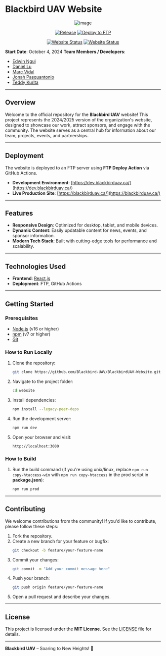 # Blackbird UAV Website

<div align="center">
   
![image](https://github.com/user-attachments/assets/53425d02-3118-4149-bd47-0a7f639d4f4b)

[![Release](https://img.shields.io/badge/v1.4.9-306998?style=for-the-badge&logo=Release&label=Release&labelColor=4D4D4D)](https://github.com/Blackbird-UAV/BlackbirdUAV-Website/releases)
[![Deploy to FTP](https://github.com/Blackbird-UAV/BlackbirdUAV-Website/actions/workflows/deploy.yml/badge.svg)](https://github.com/Blackbird-UAV/BlackbirdUAV-Website/actions/workflows/deployMain.yml)

[![Website Status](https://img.shields.io/website?down_message=offline&label=Main%20Site&style=for-the-badge&up_message=online&url=https%3A%2F%2Fblackbirduav.ca)](https://blackbirduav.ca)
[![Website Status](https://img.shields.io/website?down_message=offline&label=Dev%20Site&style=for-the-badge&up_message=online&url=https%3A%2F%2Fdev.blackbirduav.ca)](https://dev.blackbirduav.ca)

</div>

**Start Date**: October 4, 2024
**Team Members / Developers**:

- [Edwin Ngui](https://github.com/EdwinNgui)
- [Daniel Lu](https://github.com/FinityFly)
- [Marc Vidal](https://github.com/MarcVidalCodes)
- [Jonah Pasquantonio](https://github.com/jonahp123)
- [Teddy Kurita]()

---

## Overview

Welcome to the official repository for the **Blackbird UAV** website! This project represents the 2024/2025 version of the organization's website, designed to showcase our work, attract sponsors, and engage with the community. The website serves as a central hub for information about our team, projects, events, and partnerships.

---

## Deployment

The website is deployed to an FTP server using **FTP Deploy Action** via GitHub Actions.

- **Development Environment**: [https://dev.blackbirduav.ca/](https://dev.blackbirduav.ca/)
- **Live Production Site**: [https://blackbirduav.ca/](https://blackbirduav.ca/)

---

## Features

- **Responsive Design**: Optimized for desktop, tablet, and mobile devices.
- **Dynamic Content**: Easily updatable content for news, events, and sponsor information.
- **Modern Tech Stack**: Built with cutting-edge tools for performance and scalability.

---

## Technologies Used

- **Frontend**: [React.js](https://reactjs.org/)
- **Deployment**: FTP, GitHub Actions

---

## Getting Started

### Prerequisites

- [Node.js](https://nodejs.org/) (v16 or higher)
- [npm](https://www.npmjs.com/) (v7 or higher)
- [Git](https://git-scm.com/)

### How to Run Locally

1. Clone the repository:

   ```bash
   git clone https://github.com/Blackbird-UAV/BlackbirdUAV-Website.git
   ```

2. Navigate to the project folder:

   ```bash
   cd website
   ```

3. Install dependencies:

   ```bash
   npm install --legacy-peer-deps
   ```

4. Run the development server:

   ```bash
   npm run dev
   ```

5. Open your browser and visit:
   ```
   http://localhost:3000
   ```

### How to Build

1. Run the build command (if you're using unix/linux, replace `npm run copy-htaccess-win` with `npm run copy-htaccess` in the prod script in **package.json**):

   ```bash
   npm run prod
   ```

---

## Contributing

We welcome contributions from the community! If you'd like to contribute, please follow these steps:

1. Fork the repository.
2. Create a new branch for your feature or bugfix:
   ```bash
   git checkout -b feature/your-feature-name
   ```
3. Commit your changes:
   ```bash
   git commit -m "Add your commit message here"
   ```
4. Push your branch:
   ```bash
   git push origin feature/your-feature-name
   ```
5. Open a pull request and describe your changes.

---

## License

This project is licensed under the **MIT License**. See the [LICENSE](LICENSE) file for details.

---

**Blackbird UAV** – Soaring to New Heights! 🚀
